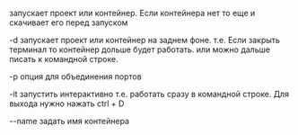 запускает проект или контейнер.
Если контейнера нет то еще и скачивает его перед запуском

-d запускает проект или контейнер на заднем фоне. т.е. Если закрыть терминал то контейнер дольше будет работать. или можно дальше писать к командной строке.

-p опция для объединения портов

-it запустить интерактивно т.е. работать сразу в командной строке. Для выхода нужно нажать ctrl + D

--name  задать имя контейнера

